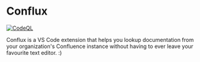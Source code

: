 # Conflux

[![CodeQL](https://github.com/conflux-code/conflux/actions/workflows/codeql-analysis.yml/badge.svg)](https://github.com/conflux-code/conflux/actions/workflows/codeql-analysis.yml)

Conflux is a VS Code extension that helps you lookup documentation from your organization's Confluence instance without having to ever leave your favourite text editor. :)
